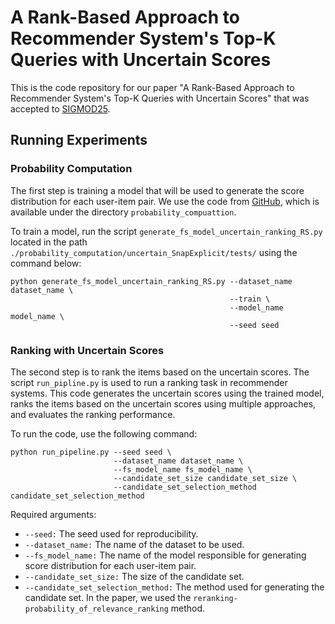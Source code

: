 # A Rank-Based Approach to Recommender System's Top-K Queries with Uncertain Scores

This is the code repository for our paper "A Rank-Based Approach to Recommender System's Top-K Queries with Uncertain Scores"
 that was accepted to [SIGMOD25](https://2025.sigmod.org/index.shtml).


## Running Experiments

### Probability Computation
The first step is training a model that will be used to generate the score distribution for each user-item pair. 
We use the code from [GitHub](https://github.com/vcoscrato/uncertain), which is available under the directory `probability_compuattion`.

To train a model, run the script `generate_fs_model_uncertain_ranking_RS.py` located in the 
 path `./probability_computation/uncertain_SnapExplicit/tests/` using the command below:
```
python generate_fs_model_uncertain_ranking_RS.py --dataset_name dataset_name \
                                                 --train \
                                                 --model_name model_name \
                                                 --seed seed
```

### Ranking with Uncertain Scores
The second step is to rank the items based on the uncertain scores.
The script `run_pipline.py` is used to run a ranking task in recommender systems. 
This code generates the uncertain scores using the trained model, 
ranks the items based on the uncertain scores using multiple approaches, 
and evaluates the ranking performance.

To run the code, use the following command:
```
python run_pipeline.py --seed seed \
                       --dataset_name dataset_name \
                       --fs_model_name fs_model_name \
                       --candidate_set_size candidate_set_size \
                       --candidate_set_selection_method candidate_set_selection_method                       
```

Required arguments:
* `--seed:` The seed used for reproducibility.
* `--dataset_name:` The name of the dataset to be used. 
* `--fs_model_name:` The name of the model responsible for generating score distribution for each user-item pair. 
* `--candidate_set_size:` The size of the candidate set. 
* `--candidate_set_selection_method:` The method used for generating the candidate set. In the paper, we used the `reranking-probability_of_relevance_ranking` method.
